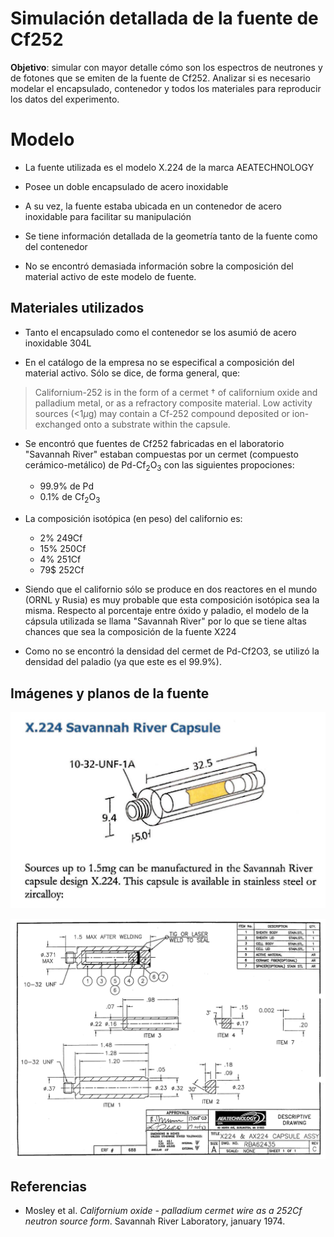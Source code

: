 # Simulación detallada de la fuente de Cf252


**Objetivo**: simular con mayor detalle cómo son los espectros de neutrones y de fotones que se emiten de la fuente de Cf252. Analizar si es necesario modelar el encapsulado, contenedor y todos los materiales para reproducir los datos del experimento.


# Modelo

- La fuente utilizada es el modelo X.224 de la marca AEATECHNOLOGY

- Posee un doble encapsulado de acero inoxidable

- A su vez, la fuente estaba ubicada en un contenedor de acero inoxidable para facilitar su manipulación

- Se tiene información detallada de la geometría tanto de la fuente como del contenedor

- No se encontró demasiada información sobre la composición del material activo de este modelo de fuente.


## Materiales utilizados

- Tanto el encapsulado como el contenedor se los asumió de acero inoxidable 304L

- En el catálogo de la empresa no se especifical a composición del material activo. Sólo se dice, de forma general, que:

> Californium-252 is in the form of a cermet † of californium oxide and palladium metal,
> or as a refractory composite material. Low activity sources (<1$\mu$g) may contain a Cf-252
> compound deposited or ion-exchanged onto a substrate within the capsule.


- Se encontró que fuentes de Cf252 fabricadas en el laboratorio "Savannah River" estaban compuestas por un cermet (compuesto cerámico-metálico) de Pd-Cf$_2$O$_3$ con las siguientes propociones:

  - 99.9% de Pd 
  -  0.1% de Cf$_2$O$_3$

- La composición isotópica (en peso) del californio es:

  -  2% 249Cf
  - 15% 250Cf
  -  4% 251Cf
  - 79$ 252Cf

- Siendo que el californio sólo se produce en dos reactores en el mundo (ORNL y Rusia) es muy probable que esta composición isotópica sea la misma. Respecto al porcentaje entre óxido y paladio, el modelo de la cápsula utilizada se llama "Savannah River" por lo que se tiene altas chances que sea la composición de la fuente X224

- Como no se encontró la densidad del cermet de Pd-Cf2O3, se utilizó la densidad del paladio (ya que este es el 99.9%).


## Imágenes y planos de la fuente

![Fuente X224 doblemente encapsulada](x224.png)
  
![Plano de la fuente X224](plano_fuente.png)

## Referencias

- Mosley et al. *Californium oxide - palladium cermet wire as a 252Cf neutron source form*. Savannah River Laboratory, january 1974.


